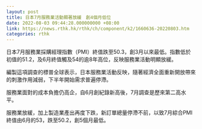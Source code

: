 ```yaml
---
layout: post
title: 日本7月服務業活動顯著放緩　創4個月低位
date: 2022-08-03 09:44:28.000000000 +08:00
link: https://news.rthk.hk/rthk/ch/component/k2/1660636-20220803.htm
categories: rthk
---
```


日本7月服務業採購經理指數（PMI）終值跌至50.3，創3月以來最低。指數低於初值的51.2，及6月終值觸及54的逾8年高位，反映服務業活動明顯放緩。

編製這項調查的標普全球表示，日本服務業活動反映，隨著經濟全面重新開放帶來的刺激作用減弱，下半年開始需求普遍停滯。

服務業面對的成本負擔仍高企，自6月創紀錄新高後，7月調查是歷來第二高水平。

服務業放緩，加上製造業產出再度下跌，新訂單總量停滯不前，以致7月綜合PMI終值由6月的53，跌至50.2，創5個月最低。
